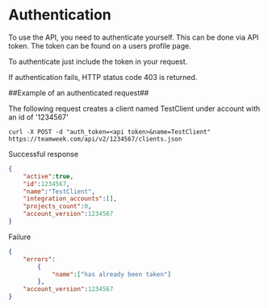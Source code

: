 Authentication
==========

To use the API, you need to authenticate yourself. This can be done via API token. The token can be found on a users profile page.

To authenticate just include the token in your request.

If authentication fails, HTTP status code 403 is returned.

##Example of an authenticated request##

The following request creates a client named TestClient under account with an id of '1234567'

```shell
curl -X POST -d "auth_token=<api token>&name=TestClient" https://teamweek.com/api/v2/1234567/clients.json
```
Successful response

```json
{
	"active":true,
	"id":1234567,
	"name":"TestClient",
	"integration_accounts":[],
	"projects_count":0,
	"account_version":1234567
}
```
Failure
```json
{
	"errors":
		{
			"name":["has already been taken"]
		},
	"account_version":1234567
}
```